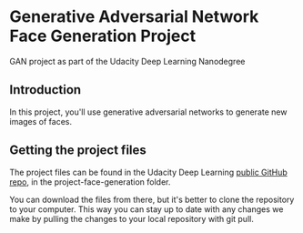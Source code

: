 # Generative Adversarial Network Face Generation Project
GAN project as part of the Udacity Deep Learning Nanodegree

## Introduction
In this project, you'll use generative adversarial networks to generate new images of faces.


## Getting the project files
The project files can be found in the Udacity Deep Learning [public GitHub repo](https://github.com/udacity/deep-learning-v2-pytorch/tree/master/), in the project-face-generation folder.

You can download the files from there, but it's better to clone the repository to your computer. This way you can stay up to date with any changes we make by pulling the changes to your local repository with git pull.
